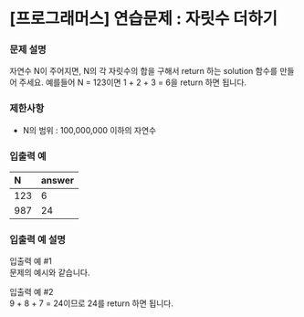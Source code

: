 # [프로그래머스] 연습문제 : 자릿수 더하기

### 문제 설명
자연수 N이 주어지면, N의 각 자릿수의 합을 구해서 return 하는 solution 함수를 만들어 주세요.
예를들어 N = 123이면 1 + 2 + 3 = 6을 return 하면 됩니다.

### 제한사항
- N의 범위 : 100,000,000 이하의 자연수

### 입출력 예
|N	|answer|
|:---|:---|
|123	|6|
|987	|24|

### 입출력 예 설명
입출력 예 #1  
문제의 예시와 같습니다.

입출력 예 #2  
9 + 8 + 7 = 24이므로 24를 return 하면 됩니다.